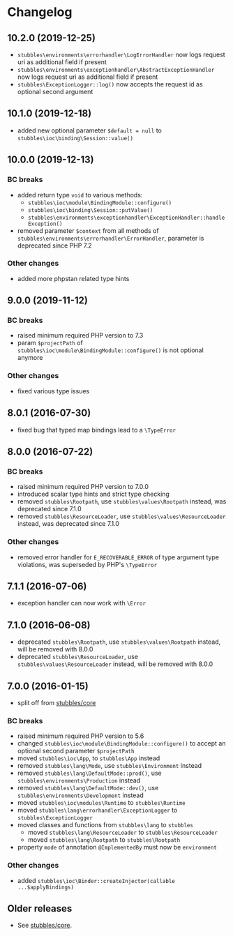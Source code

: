 # Changelog

## 10.2.0 (2019-12-25)

* `stubbles\environments\errorhandler\LogErrorHandler` now logs request uri as additional field if present
* `stubbles\environments\exceptionhandler\AbstractExceptionHandler` now logs request uri as additional field if present
* `stubbles\ExceptionLogger::log()` now accepts the request id as optional second argument

## 10.1.0 (2019-12-18)

* added new optional parameter `$default = null` to `stubbles\ioc\binding\Session::value()`

## 10.0.0 (2019-12-13)

### BC breaks

* added return type `void` to various methods:
  * `stubbles\ioc\module\BindingModule::configure()`
  * `stubbles\ioc\binding\Session::putValue()`
  * `stubbles\environments\exceptionhandler\ExceptionHandler::handleException()`
* removed parameter `$context` from all methods of `stubbles\environments\errorhandler\ErrorHandler`, parameter is deprecated since PHP 7.2

### Other changes

* added more phpstan related type hints

## 9.0.0 (2019-11-12)

### BC breaks

* raised minimum required PHP version to 7.3
* param `$projectPath` of `stubbles\ioc\module\BindingModule::configure()` is not optional anymore

### Other changes

* fixed various type issues

## 8.0.1 (2016-07-30)

* fixed bug that typed map bindings lead to a `\TypeError`

## 8.0.0 (2016-07-22)

### BC breaks

* raised minimum required PHP version to 7.0.0
* introduced scalar type hints and strict type checking
* removed `stubbles\Rootpath`, use `stubbles\values\Rootpath` instead, was deprecated since 7.1.0
* removed `stubbles\ResourceLoader`, use `stubbles\values\ResourceLoader` instead, was deprecated since 7.1.0

### Other changes

* removed error handler for `E_RECOVERABLE_ERROR` of type argument type violations, was superseded by PHP's `\TypeError`

## 7.1.1 (2016-07-06)

* exception handler can now work with `\Error`

## 7.1.0 (2016-06-08)

* deprecated `stubbles\Rootpath`, use `stubbles\values\Rootpath` instead, will be removed with 8.0.0
* deprecated `stubbles\ResourceLoader`, use `stubbles\values\ResourceLoader` instead, will be removed with 8.0.0

## 7.0.0 (2016-01-15)

* split off from [stubbles/core](https://github.com/stubbles/stubbles-core)

### BC breaks

* raised minimum required PHP version to 5.6
* changed `stubbles\ioc\module\BindingModule::configure()` to accept an optional second parameter `$projectPath`
* moved `stubbles\ioc\App`, to `stubbles\App` instead
* removed `stubbles\lang\Mode`, use `stubbles\Environment` instead
* removed `stubbles\lang\DefaultMode::prod()`, use `stubbles\environments\Production` instead
* removed `stubbles\lang\DefaultMode::dev()`, use `stubbles\environments\Development` instead
* moved `stubbles\ioc\modules\Runtime` to `stubbles\Runtime`
* moved `stubbles\lang\errorhandler\ExceptionLogger` to `stubbles\ExceptionLogger`
* moved classes and functions from `stubbles\lang` to `stubbles`
  * moved `stubbles\lang\ResourceLoader` to `stubbles\ResourceLoader`
  * moved `stubbles\lang\Rootpath` to `stubbles\Rootpath`
* property `mode` of annotation `@ImplementedBy` must now be `environment`

### Other changes

* added `stubbles\ioc\Binder::createInjector(callable ...$applyBindings)`

## Older releases

* See [stubbles/core](https://github.com/stubbles/stubbles-core).
